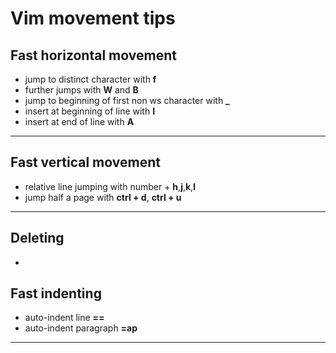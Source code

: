 # Vim movement tips

## Fast horizontal movement
- jump to distinct character with **f**
- further jumps with **W** and **B**
- jump to beginning of first non ws character with **_**
- insert at beginning of line with **I**
- insert at end of line with **A**

---

## Fast vertical movement
- relative line jumping with number + **h**,**j**,**k**,**l**
- jump half a page with **ctrl + d**, **ctrl + u**

---

## Deleting
- 

## Fast indenting
- auto-indent line **==**
- auto-indent paragraph **=ap**

---
